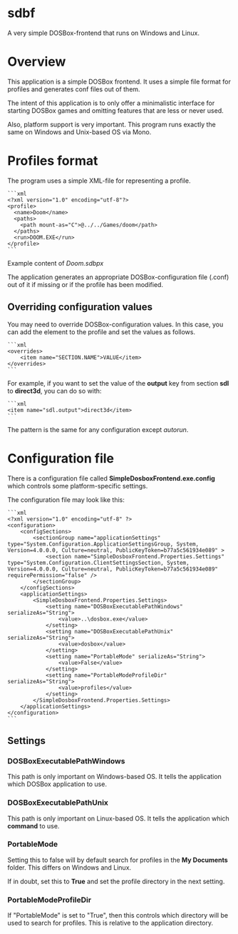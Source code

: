 # sdbf
A very simple DOSBox-frontend that runs on Windows and Linux.

# Overview
This application is a simple DOSBox frontend. It uses a simple file format for profiles and generates conf files out of them.

The intent of this application is to only offer a minimalistic interface for starting DOSBox games and omitting features that are less or never used.

Also, platform support is very important. This program runs exactly the same on Windows and Unix-based OS via Mono.

# Profiles format
The program uses a simple XML-file for representing a profile.

    ```xml
    <?xml version="1.0" encoding="utf-8"?>
    <profile>
      <name>Doom</name>
      <paths>
        <path mount-as="C">@../../Games/doom</path>
      </paths>
      <run>DOOM.EXE</run>
    </profile>
	```

Example content of *Doom.sdbpx*

The application generates an appropriate DOSBox-configuration file (.conf) out of it if missing or if the profile has been modified.

## Overriding configuration values
You may need to override DOSBox-configuration values. In this case, you can add the *<overrides/>* element to the profile and set the values as follows.

    ```xml
    <overrides>
        <item name="SECTION.NAME">VALUE</item>
    </overrides>
	```

For example, if you want to set the value of the **output** key from section **sdl** to **direct3d**, you can do so with:

    ```xml
    <item name="sdl.output">direct3d</item>
	```

The pattern is the same for any configuration except *autorun*.

# Configuration file

There is a configuration file called **SimpleDosboxFrontend.exe.config** which controls some platform-specific settings.

The configuration file may look like this:

	```xml
    <?xml version="1.0" encoding="utf-8" ?>
    <configuration>
        <configSections>
            <sectionGroup name="applicationSettings" type="System.Configuration.ApplicationSettingsGroup, System, Version=4.0.0.0, Culture=neutral, PublicKeyToken=b77a5c561934e089" >
                <section name="SimpleDosboxFrontend.Properties.Settings" type="System.Configuration.ClientSettingsSection, System, Version=4.0.0.0, Culture=neutral, PublicKeyToken=b77a5c561934e089" requirePermission="false" />
            </sectionGroup>
        </configSections>
        <applicationSettings>
            <SimpleDosboxFrontend.Properties.Settings>
                <setting name="DOSBoxExecutablePathWindows" serializeAs="String">
                    <value>..\dosbox.exe</value>
                </setting>
                <setting name="DOSBoxExecutablePathUnix" serializeAs="String">
                    <value>dosbox</value>
                </setting>
                <setting name="PortableMode" serializeAs="String">
                    <value>False</value>
                </setting>
                <setting name="PortableModeProfileDir" serializeAs="String">
                    <value>profiles</value>
                </setting>
            </SimpleDosboxFrontend.Properties.Settings>
        </applicationSettings>
    </configuration>
	```

## Settings

### DOSBoxExecutablePathWindows

This path is only important on Windows-based OS. It tells the application which DOSBox application to use.

### DOSBoxExecutablePathUnix

This path is only important on Linux-based OS. It tells the application which **command** to use.

### PortableMode

Setting this to false will by default search for profiles in the **My Documents** folder. This differs on Windows and Linux.

If in doubt, set this to **True** and set the profile directory in the next setting.

### PortableModeProfileDir

If "PortableMode" is set to "True", then this controls which directory will be used to search for profiles. This is relative to the application directory.